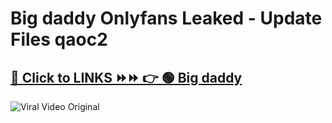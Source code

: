 
 # Big daddy Onlyfans Leaked - Update Files qaoc2

## <h2><a href="https://clipsfans.com/Big_daddy&ref=git">🔗 Click to LINKS ⏩⏩ 👉 🟢 Big daddy </a></h2>

<a href="https://clipsfans.com/Big_daddy&ref=git" rel="nofollow" data-target="animated-image.originalLink"><img src="https://i.ibb.co.com/xMMVF88/686577567.gif" alt="Viral Video Original" style="max-width: 100%; display: inline-block;" data-target="animated-image.originalImage"></a>

